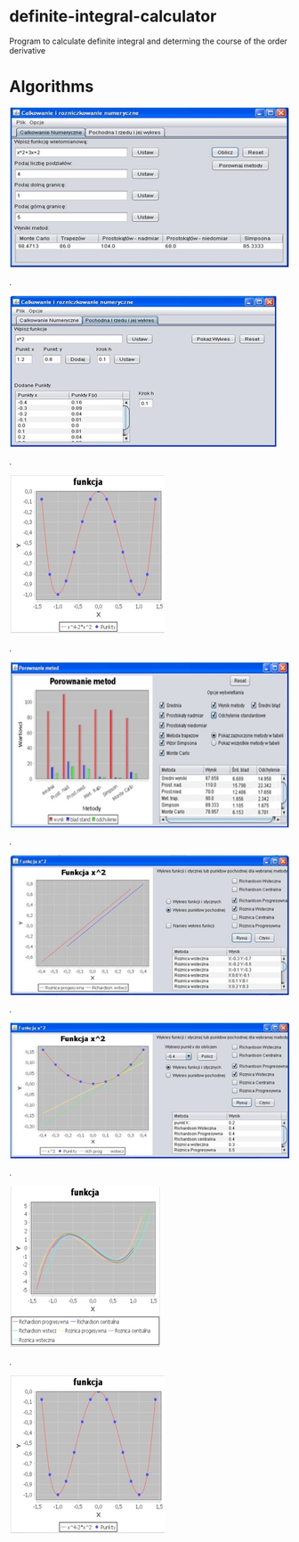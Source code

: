 # definite-integral-calculator
Program to calculate definite integral and determing the course of the order derivative
# Algorithms



![Guiexample](./images/definite_integral_inputing_data1.jpg)

.

![Guiexample](./images/order_derivative1.jpg)

.

![Guiexample](./images/chart_derivative.jpg)

.

![Guiexample](./images/definite_integral_comparing_methods2.jpg)

.

![Guiexample](./images/chart_derivative_only.jpg)

.

![Guiexample](./images/chart_derivative_and.jpg)

.

![Guiexample](./images/chart_derivative2.jpg)

.

![Guiexample](./images/chart_derivative.jpg)


 
